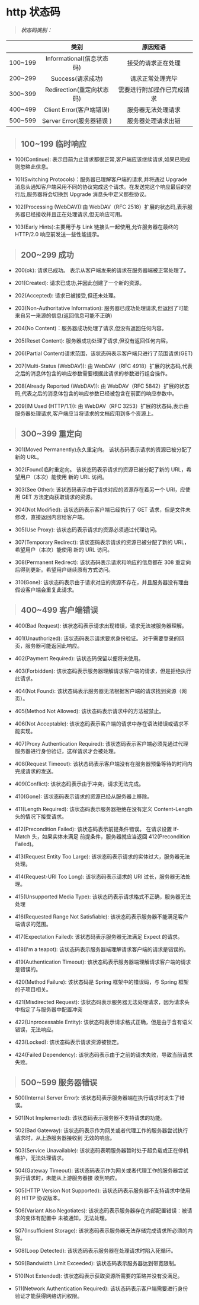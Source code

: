 # http 状态码

> #### _状态码类别：_

|         |           类别            |          原因短语          |
| ------- | :-----------------------: | :------------------------: |
| 100~199 | Informational(信息状态码) |     接受的请求正在处理     |
| 200~299 |     Success(请求成功)     |      请求正常处理完毕      |
| 300~399 | Redirection(重定向状态码) | 需要进行附加操作已完成请求 |
| 400~499 | Client Error(客户端错误)  |     服务器无法处理请求     |
| 500~599 | Server Error(服务器错误 ) |     服务器处理请求出错     |

> ## **100~199 临时响应**

- 100(Continue): 表示目前为止请求都很正常,客户端应该继续请求,如果已完成则忽略此信息。

- 101(Switching Protocols)：服务器已理解客户端的请求,并将通过 Upgrade 消息头通知客户端采用不同的协议完成这个请求。在发送完这个响应最后的空行后,服务器将会切换到 Upgrade 消息头中定义那些协议。

- 102(Processing (WebDAV)):由 WebDAV（RFC 2518）扩展的状态码,表示服务器已经接收并且正在处理请求,但无响应可用。

- 103(Early Hints):主要用于与 Link 链接头一起使用,允许服务器在最终的 HTTP/2.0 响应前发送一些性能提示。

> ## **200~299 成功**

- 200(ok): 请求已成功。 表示从客户端发来的请求在服务器端被正常处理了。

- 201(Created): 请求已成功,并因此创建了一个新的资源。

- 202(Accepted): 请求已被接受,但还未处理。

- 203(Non-Authoritative Information): 服务器已成功处理请求,但返回了可能来自另一来源的信息(返回信息可能不正确)

- 204(No Content)：服务器成功处理了请求,但没有返回任何内容。

- 205(Reset Content): 服务器成功处理了请求,但没有返回任何内容。

- 206(Partial Content)请求范围，该状态码表示客户端只进行了范围请求(GET)

- 207(Multi-Status (WebDAV)): 由 WebDAV（RFC 4918）扩展的状态码,代表之后的消息体包含的响应参数需要根据此请求的参数进行组合操作。

- 208(Already Reported (WebDAV)): 由 WebDAV（RFC 5842）扩展的状态码,代表之后的消息体包含的响应参数已经被包含在前面的响应参数中。

- 209(IM Used (HTTP/1.1)): 由 WebDAV（RFC 3253）扩展的状态码,表示由服务器处理请求,客户端应当将请求的文档应用到多个资源上。

> ## **300~399 重定向**

- 301(Moved Permanently)永久重定向。 该状态码表示请求的资源已被分配了新的 URL。

- 302(Found)临时重定向。 该状态码表示请求的资源已被分配了新的 URL，希望用户（本次）能使用 新的 URL 访问。

- 303(See Other): 该状态码表示由于请求对应的资源存在着另一个 URI，应使用 GET 方法定向获取请求的资源。

- 304(Not Modified): 该状态码表示客户端已经执行了 GET 请求，但是文件未修改，直接返回内容给客户端。

- 305(Use Proxy): 该状态码表示请求的资源必须通过代理访问。

- 307(Temporary Redirect): 该状态码表示请求的资源已被分配了新的 URL，希望用户（本次）能使用 新的 URL 访问。

- 308(Permanent Redirect): 该状态码表示请求和响应的信息都在 308 重定向后得到更新。希望用户继续原有方式访问。

- 310(Gone): 该状态码表示由于请求对应的资源不存在，并且服务器没有理由假设客户端会重复此请求。

> ## **400~499 客户端错误**

- 400(Bad Request): 该状态码表示请求出现错误，请求无法被服务器理解。

- 401(Unauthorized): 该状态码表示请求要求身份验证。 对于需要登录的网页，服务器可能返回此响应。

- 402(Payment Required): 该状态码保留以便将来使用。

- 403(Forbidden): 该状态码表示服务器理解请求客户端的请求，但是拒绝执行此请求。

- 404(Not Found): 该状态码表示服务器无法根据客户端的请求找到资源（网页）。

- 405(Method Not Allowed): 该状态码表示请求中的方法被禁止。

- 406(Not Acceptable): 该状态码表示客户端的请求中存在语法错误或请求不能实现。

- 407(Proxy Authentication Required): 该状态码表示客户端必须先通过代理服务器进行身份验证，这样请求才会被处理。

- 408(Request Timeout): 该状态码表示客户端没有在服务器预备等待的时间内完成请求的发送。

- 409(Conflict): 该状态码表示由于冲突，请求无法完成。

- 410(Gone): 该状态码表示请求的资源已经从服务器上移除。

- 411(Length Required): 该状态码表示服务器拒绝在没有定义 Content-Length 头的情况下接受请求。

- 412(Precondition Failed): 该状态码表示前提条件错误。 在请求设置 If-Match 头，如果实体未满足 前提条件，服务器就应当返回 412(Precondition Failed)。

- 413(Request Entity Too Large): 该状态码表示请求的实体过大，服务器无法处理。

- 414(Request-URI Too Long): 该状态码表示请求的 URI 过长，服务器无法处理。

- 415(Unsupported Media Type): 该状态码表示请求格式不正确，服务器无法处理

- 416(Requested Range Not Satisfiable): 该状态码表示服务器不能满足客户端请求的范围。

- 417(Expectation Failed): 该状态码表示服务器无法满足 Expect 的请求。

- 418(I'm a teapot): 该状态码表示服务器端理解请求客户端的请求是错误的。

- 419(Authentication Timeout): 该状态码表示服务器端理解请求客户端的请求是错误的。

- 420(Method Failure): 该状态码是 Spring 框架中的错误码，与 Spring 框架的子项目相关。

- 421(Misdirected Request): 该状态码表示服务器无法处理请求，因为请求头中指定了与服务器中配置冲突

- 422(Unprocessable Entity): 该状态码表示请求格式正确，但是由于含有语义错误，无法响应。

- 423(Locked): 该状态码表示请求资源被锁定。

- 424(Failed Dependency): 该状态码表示由于之前的请求失败，导致当前请求失败。

> ## **500~599 服务器错误**

- 500(Internal Server Error): 该状态码表示服务器端在执行请求时发生了错误。

- 501(Not Implemented): 该状态码表示服务器不支持请求的功能。

- 502(Bad Gateway): 该状态码表示作为网关或者代理工作的服务器尝试执行请求时，从上游服务器接收到 无效的响应。

- 503(Service Unavailable): 该状态码表明服务器暂时处于超负载或正在停机维护，无法处理请求。

- 504(Gateway Timeout): 该状态码表示作为网关或者代理工作的服务器尝试执行请求时，未能从上游服务器接 收到响应。

- 505(HTTP Version Not Supported): 该状态码表示服务器不支持请求中使用的 HTTP 协议版本。

- 506(Variant Also Negotiates): 该状态码表示服务器存在内部配置错误：被请求的变体有配置中 未被通知，无法处理。

- 507(Insufficient Storage): 该状态码表示服务器无法存储完成请求所必须的内容。

- 508(Loop Detected): 该状态码表示服务器在处理请求时陷入死循环。

- 509(Bandwidth Limit Exceeded): 该状态码表示服务器达到带宽限制。

- 510(Not Extended): 该状态码表示获取资源所需要的策略并没有没满足。

- 511(Network Authentication Required): 该状态码表示客户端需要进行身份验证才能获得网络访问权限。
